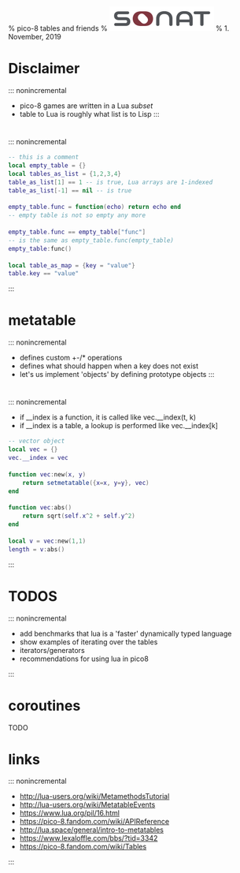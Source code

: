 % pico-8 tables and friends
% ![image](./sonat.png)
% 1. November, 2019

# Disclaimer
::: nonincremental
- pico-8 games are written in a Lua _subset_
- table to Lua is roughly what list is to Lisp
:::

#
::: nonincremental
```{.lua .numberLines}
-- this is a comment
local empty_table = {}
local tables_as_list = {1,2,3,4}
table_as_list[1] == 1 -- is true, Lua arrays are 1-indexed
table_as_list[-1] == nil -- is true

empty_table.func = function(echo) return echo end
-- empty table is not so empty any more

empty_table.func == empty_table["func"]
-- is the same as empty_table.func(empty_table)
empty_table:func()

local table_as_map = {key = "value"}
table.key == "value"
```

:::

# metatable
::: nonincremental
- defines custom +-/*[]() operations
- defines what should happen when a key does not exist
- let's us implement 'objects' by defining prototype objects
:::

#
::: nonincremental
- if __index is a function, it is called like vec.__index(t, k)
- if __index is a table, a lookup is performed like vec.__index[k]
```{.lua .numberLines}
-- vector object
local vec = {}
vec.__index = vec

function vec:new(x, y)
    return setmetatable({x=x, y=y}, vec)
end

function vec:abs()
    return sqrt(self.x^2 + self.y^2)
end

local v = vec:new(1,1)
length = v:abs()

```

:::

# TODOS
::: nonincremental
- add benchmarks that lua is a 'faster' dynamically typed language
- show examples of iterating over the tables
- iterators/generators
- recommendations for using lua in pico8

:::

# coroutines

TODO

# links
::: nonincremental
- <http://lua-users.org/wiki/MetamethodsTutorial>
- <http://lua-users.org/wiki/MetatableEvents>
- <https://www.lua.org/pil/16.html>
- <https://pico-8.fandom.com/wiki/APIReference>
- <http://lua.space/general/intro-to-metatables>
- <https://www.lexaloffle.com/bbs/?tid=3342>
- <https://pico-8.fandom.com/wiki/Tables>

:::

